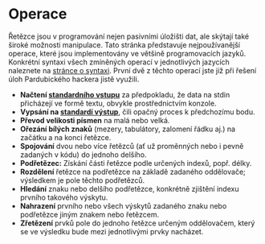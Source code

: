 # Operace

Řetězce jsou v programování nejen pasivními úložišti dat, ale skýtají také široké možnosti manipulace. Tato stránka
představuje nejpoužívanější operace, které jsou implementovány ve většině programovacích jazyků. Konkrétní syntaxi všech
zmíněných operací v jednotlivých jazycích naleznete na [stránce o syntaxi](/studijni-materialy/08-retezce/03-syntaxe).
První dvě z těchto operací jste již při řešení úloh Pardubického hackera jistě využili.

- **Načtení [standardního vstupu](/studijni-materialy/02-standardni-vstup-a-vystup)** za předpokladu, že data na stdin
  přicházejí ve formě textu, obvykle prostřednictvím konzole.
- **Vypsání na [standardí výstup](/studijni-materialy/02-standardni-vstup-a-vystup)**, čili opačný proces k předchozímu
  bodu.
- **Převod velikosti písmen** na malá nebo velká.
- **Ořezání bílých znaků** (mezery, tabulátory, zalomení řádku aj.) na začátku a na konci řetězce.
- **Spojování** dvou nebo více řetězců (ať už proměnných nebo i pevně zadaných v kódu) do jednoho delšího.
- **Podřetězec:** Získání části řetězce podle určených indexů, popř. délky.
- **Rozdělení** řetězce na podřetězce na základě zadaného oddělovače; výsledkem je pole těchto podřetězců.
- **Hledání** znaku nebo delšího podřetězce, konkrétně zjištění indexu prvního takového výskytu.
- **Nahrazení** prvního nebo všech výskytů zadaného znaku nebo podřetězce jiným znakem nebo řetězcem.
- **Zřetězení** prvků pole do jednoho řetězce určeným oddělovačem, který se ve výsledku bude mezi jednotlivými prvky
  nacházet.
